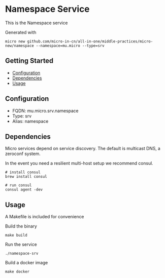 # Namespace Service

This is the Namespace service

Generated with

```
micro new github.com/micro-in-cn/all-in-one/middle-practices/micro-new/namespace --namespace=mu.micro --type=srv
```

## Getting Started

- [Configuration](#configuration)
- [Dependencies](#dependencies)
- [Usage](#usage)

## Configuration

- FQDN: mu.micro.srv.namespace
- Type: srv
- Alias: namespace

## Dependencies

Micro services depend on service discovery. The default is multicast DNS, a zeroconf system.

In the event you need a resilient multi-host setup we recommend consul.

```
# install consul
brew install consul

# run consul
consul agent -dev
```

## Usage

A Makefile is included for convenience

Build the binary

```
make build
```

Run the service
```
./namespace-srv
```

Build a docker image
```
make docker
```